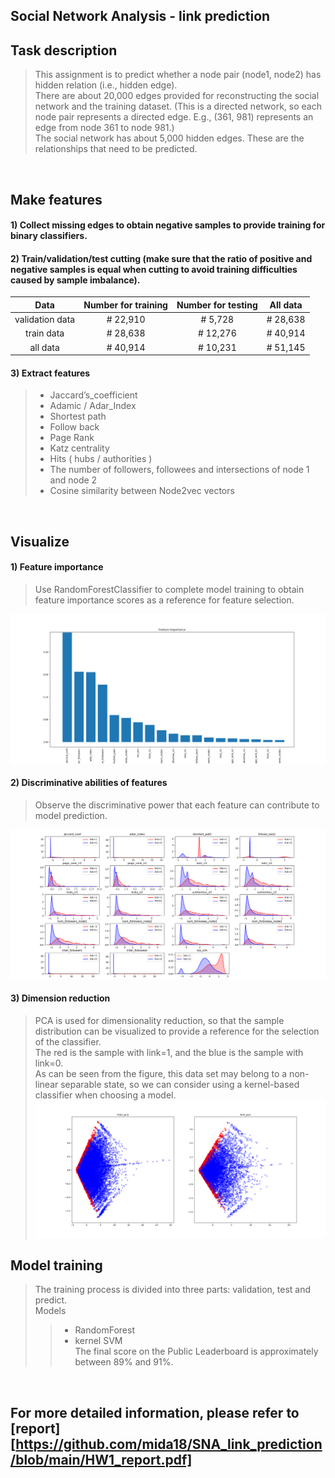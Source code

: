 ## Social Network Analysis - link prediction

## Task description
> This assignment is to predict whether a node pair (node1, node2) has hidden relation (i.e., hidden edge).   
> There are about 20,000 edges provided for reconstructing the social network and the training dataset. 
> (This is a directed network, so each node pair represents a directed edge. E.g., (361, 981) represents an edge from node 361 to node 981.)  
> The social network has about 5,000 hidden edges. These are the relationships that need to be predicted.
<br>

## Make features
#### 1) Collect missing edges to obtain negative samples to provide training for binary classifiers.  
#### 2) Train/validation/test cutting (make sure that the ratio of positive and negative samples is equal when cutting to avoid training difficulties caused by sample imbalance).

|      Data        | Number for training |  Number for testing  |      All data      |  
|:----------------:|:-------------------:|:--------------------:|:------------------:|  
| validation data  |      #  22,910      |       #   5,728      |     #  28,638      |   
| train data       |      #  28,638      |       #  12,276      |     #  40,914      |  
| all data         |      #  40,914      |       #  10,231      |     #  51,145      |       

#### 3) Extract features
> * Jaccard’s_coefficient  
> * Adamic / Adar_Index  
> * Shortest path  
> * Follow back  
> * Page Rank  
> * Katz centrality
> * Hits ( hubs / authorities )
> * The number of followers, followees and intersections of node 1 and node 2
> * Cosine similarity between Node2vec vectors  
<br>

## Visualize
#### 1) Feature importance
> Use RandomForestClassifier to complete model training to obtain feature importance scores as a reference for feature selection.  

![image](https://github.com/mida18/SNA_link_prediction/blob/main/Fig/feature_importance_RF.png)<br>


#### 2) Discriminative abilities of features
> Observe the discriminative power that each feature can contribute to model prediction.  

![image](https://github.com/mida18/SNA_link_prediction/blob/main/Fig/discriminative_abilities_of_features.png)<br>

#### 3) Dimension reduction
> PCA is used for dimensionality reduction, so that the sample distribution can be visualized to provide a reference for the selection of the classifier.  
> The red is the sample with link=1, and the blue is the sample with link=0.  
> As can be seen from the figure, this data set may belong to a non-linear separable state, so we can consider using a kernel-based classifier when choosing a model.
![image](https://github.com/mida18/SNA_link_prediction/blob/main/Fig/2D_pca.png)<br>

## Model training
> The training process is divided into three parts: validation, test and predict.  
> Models  
>> * RandomForest  
>> * kernel SVM  
> The final score on the Public Leaderboard is approximately between 89% and 91%.  
<br>

## For more detailed information, please refer to [report][https://github.com/mida18/SNA_link_prediction/blob/main/HW1_report.pdf]
